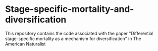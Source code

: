 # Stage-specific-mortality-and-diversification
This repository contains the code associated with the paper "Differential stage-specific mortality as a mechanism for diversification" in The American Naturalist
